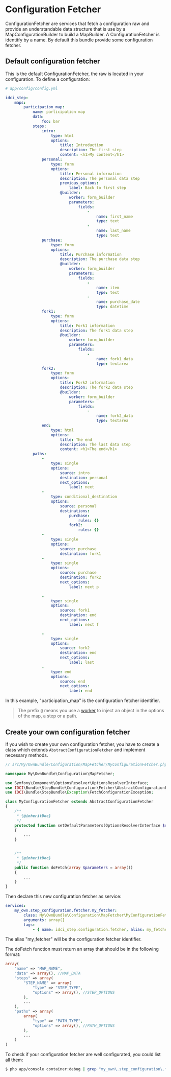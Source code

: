 Configuration Fetcher
=====================

ConfigurationFetcher are services that fetch a configuration raw and provide an
understandable data structure that is use by a MapConfigurationBuilder to build a MapBuilder.
A ConfigurationFetcher is identitfy by a name.
By default this bundle provide some configuration fetcher.


## Default configuration fetcher

This is the default ConfigurationFetcher, the raw is located in your configuration.
To define a configuration:

```yml
# app/config/config.yml

idci_step:
    maps:
        participation_map:
            name: participation map
            data:
                foo: bar
            steps:
                intro:
                    type: html
                    options:
                        title: Introduction
                        description: The first step
                        content: <h1>My content</h1>
                personal:
                    type: form
                    options:
                        title: Personal information
                        description: The personal data step
                        previous_options:
                            label: Back to first step
                        @builder:
                            worker: form_builder
                            parameters:
                                fields:
                                    -
                                        name: first_name
                                        type: text
                                    -
                                        name: last_name
                                        type: text
                purchase:
                    type: form
                    options:
                        title: Purchase information
                        description: The purchase data step
                        @builder:
                            worker: form_builder
                            parameters:
                                fields:
                                    -
                                        name: item
                                        type: text
                                    -
                                        name: purchase_date
                                        type: datetime
                fork1:
                    type: form
                    options:
                        title: Fork1 information
                        description: The fork1 data step
                        @builder:
                            worker: form_builder
                            parameters:
                                fields:
                                    -
                                        name: fork1_data
                                        type: textarea
                fork2:
                    type: form
                    options:
                        title: Fork2 information
                        description: The fork2 data step
                        @builder:
                            worker: form_builder
                            parameters:
                                fields:
                                    -
                                        name: fork2_data
                                        type: textarea
                end:
                    type: html
                    options:
                        title: The end
                        description: The last data step
                        content: <h1>The end</h1>
            paths:
                -
                    type: single
                    options:
                        source: intro
                        destination: personal
                        next_options:
                            label: next
                -
                    type: conditional_destination
                    options:
                        source: personal
                        destinations:
                            purchase:
                                rules: {}
                            fork2:
                                rules: {}
                -
                    type: single
                    options:
                        source: purchase
                        destination: fork1
                -
                    type: single
                    options:
                        source: purchase
                        destination: fork2
                        next_options:
                            label: next p

                -
                    type: single
                    options:
                        source: fork1
                        destination: end
                        next_options:
                            label: next f

                -
                    type: single
                    options:
                        source: fork2
                        destination: end
                        next_options:
                            label: last
                -
                    type: end
                    options:
                        source: end
                        next_options:
                            label: end
```

In this example, "participation_map" is the configuration fetcher identifier.

> The prefix `@` means you use a [worker](./configuration_worker.md) to inject an object in the options of the map, a step or a path.

## Create your own configuration fetcher

If you wish to create your own configuration fetcher, you have to create a class
which extends `AbstractConfigurationFetcher` and implement necessary methods.

```php
// src/My/OwnBundle/Configuration/MapFetcher/MyConfigurationFetcher.php

namespace My\OwnBundle\Configuration\MapFetcher;

use Symfony\Component\OptionsResolver\OptionsResolverInterface;
use IDCI\Bundle\StepBundle\Configuration\Fetcher\AbstractConfigurationFetcher;
use IDCI\Bundle\StepBundle\Exception\FetchConfigurationException;

class MyConfigurationFetcher extends AbstractConfigurationFetcher
{
    /**
     * {@inheritDoc}
     */
    protected function setDefaultParameters(OptionsResolverInterface $resolver)
    {
        ...
    }


    /**
     * {@inheritDoc}
     */
    public function doFetch(array $parameters = array())
    {
        ...
    }
}
```

Then declare this new configuration fetcher as service:

```yml
services:
    my_own.step_configuration.fetcher.my_fetcher:
        class: My\OwnBundle\Configuration\MapFetcher\MyConfigurationFetcher
        arguments: array(]
        tags:
            - { name: idci_step.configuration.fetcher, alias: my_fetcher }
```

The alias "my_fetcher" will be the configuration fetcher identifier.

The doFetch function must return an array that should be in the following format:

```php
array(
    "name" => "MAP_NAME",
    "data" => array(), //MAP_DATA
    "steps" => array(
        "STEP_NAME" => array(
            "type" => "STEP_TYPE",
            "options" => array(), //STEP_OPTIONS
        ),
        ...
    ),
    "paths" => array(
        array(
            "type" => "PATH_TYPE",
            "options" => array(), //PATH_OPTIONS
        ),
        ...
    )
)
```

To check if your configuration fetcher are well configurated, you could list all them:

```sh
$ php app/console container:debug | grep "my_own\.step_configuration\.fetcher\."
```
